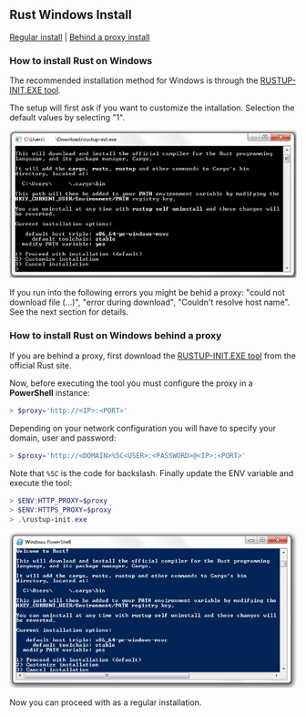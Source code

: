 ## Rust Windows Install

[Regular install](#how-to-install-rust-on-windows) | [Behind a proxy install](#how-to-install-rust-on-windows-behind-a-proxy)

### How to install Rust on Windows

The recommended installation method for Windows is through the [RUSTUP-INIT.EXE tool](https://www.rust-lang.org/tools/install).

The setup will first ask if you want to customize the intallation. Selection the default values by selecting "1".

![windows_install_1](images/windows_install_1.png)

If you run into the following errors you might be behid a proxy: "could not download file (...)", "error during download", "Couldn't resolve host name". See the next section for details.



### How to install Rust on Windows behind a proxy

If you are behind a proxy, first download the [RUSTUP-INIT.EXE tool](https://www.rust-lang.org/tools/install) from the official Rust site.

Now, before executing the tool you must configure the proxy in a **PowerShell** instance:

```powershell
> $proxy='http://<IP>:<PORT>'
```

Depending on your network configuration you will have to specify your domain, user and password:
```powershell
> $proxy='http://<DOMAIN>%5C<USER>:<PASSWORD>@<IP>:<PORT>'
```
Note that ```%5C``` is the code for backslash.
Finally update the ENV variable and execute the tool:
```powershell
> $ENV:HTTP_PROXY=$proxy 
> $ENV:HTTPS_PROXY=$proxy
> .\rustup-init.exe
```

![windows_install_proxy_1](images/windows_install_proxy_1.png)

Now you can proceed with as a regular installation.
